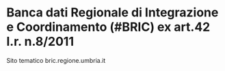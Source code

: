 # Banca dati Regionale di Integrazione e Coordinamento (#BRIC) ex art.42 l.r. n.8/2011
Sito tematico bric.regione.umbria.it
